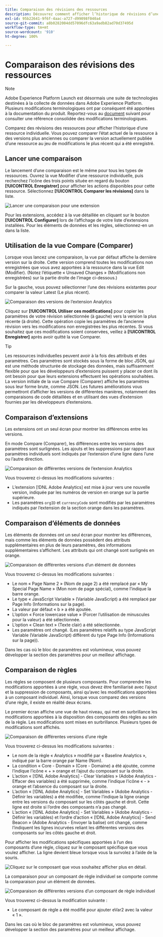 ```yaml
---
title: Comparaison des révisions des ressources
description: Découvrez comment afficher l’historique de révisions d’une ressource de balise dans Adobe Experience Platform.
exl-id: 95b22641-9f6f-4aac-a727-d99098f040a4
source-git-commit: a8b0282004dd57096dfc63a9adb82ad70d37495d
workflow-type: tm+mt
source-wordcount: '910'
ht-degree: 100%

---
```


# Comparaison des révisions des ressources

>[!NOTE]
>
>Adobe Experience Platform Launch est désormais une suite de technologies destinées à la collecte de données dans Adobe Experience Platform. Plusieurs modifications terminologiques ont par conséquent été apportées à la documentation du produit. Reportez-vous au [document](../../term-updates.md) suivant pour consulter une référence consolidée des modifications terminologiques.

Comparez des révisions des ressources pour afficher l’historique d’une ressource individuelle. Vous pouvez comparer l’état actuel de la ressource à des versions plus anciennes ou comparer la version actuellement publiée d’une ressource au jeu de modifications le plus récent qui a été enregistré.

## Lancer une comparaison

Le lancement d’une comparaison est le même pour tous les types de ressources. Ouvrez la vue Modifier d’une ressource individuelle, puis recherchez l’icône des trois points située en regard du bouton **[!UICONTROL Enregistrer]** pour afficher les actions disponibles pour cette ressource.  Sélectionnez **[!UICONTROL Comparer les révisions]** dans la liste.

![Lancer une comparaison pour une extension](../../images/compare-initiate-extension.png)

Pour les extensions, accédez à la vue détaillée en cliquant sur le bouton **[!UICONTROL Configurer]** lors de l’affichage de votre liste d’extensions installées.  Pour les éléments de données et les règles, sélectionnez-en un dans la liste.

## Utilisation de la vue Compare (Comparer)

Lorsque vous lancez une comparaison, la vue par défaut affiche la dernière version sur la droite. Cette version comprend toutes les modifications non enregistrées que vous avez apportées à la ressource dans la vue Edit (Modifier). (Notez l’étiquette « Unsaved Changes » (Modifications non enregistrées) sur la partie droite de l’image ci-dessous.)

Sur la gauche, vous pouvez sélectionner l’une des révisions existantes pour comparer la valeur Latest (Le plus récent).

![Comparaison des versions de l’extension Analytics](../../images/compare-interpret-extension.png)

Cliquez sur **[!UICONTROL Utiliser ces modifications]** pour copier les paramètres de votre révision sélectionnée (à gauche) vers la version la plus récente (à droite).  Cette opération copie les paramètres de l’ancienne révision vers les modifications non enregistrées les plus récentes. Si vous souhaitez que ces modifications soient conservées, veillez à **[!UICONTROL Enregistrer]** après avoir quitté la vue Comparer.

>[!TIP]
>Les ressources individuelles peuvent avoir à la fois des attributs et des paramètres. Ces paramètres sont stockés sous la forme de bloc JSON, qui est une méthode structurée de stockage des données, mais suffisamment flexible pour que les développeurs d’extensions puissent y placer ce dont ils ont besoin pour que leurs extensions effectuent les opérations souhaitées.
>La version initiale de la vue Compare (Comparer) affiche les paramètres sous leur forme brute, comme JSON. Les futures améliorations vous permettront d’afficher les versions de différentes manières, notamment des comparaisons de code détaillées et en utilisant des vues d’extension fournies par les développeurs d’extensions.

## Comparaison d’extensions

Les extensions ont un seul écran pour montrer les différences entre les versions.

En mode Compare (Comparer), les différences entre les versions des paramètres sont surlignées. Les ajouts et les suppressions par rapport aux paramètres individuels sont indiqués par l’extension d’une ligne dans l’une ou l’autre direction.

![Comparaison de différentes versions de l’extension Analytics](../../images/compare-extension.png)

Vous trouverez ci-dessus les modifications suivantes :

* L’extension [!DNL Adobe Analytics] est mise à jour vers une nouvelle version, indiquée par les numéros de version en orange sur la partie supérieure.
* Les paramètres `orgID` et `currencyCode` sont modifiés par les paramètres indiqués par l’extension de la section orange dans les paramètres.

## Comparaison d’éléments de données

Les éléments de données ont un seul écran pour montrer les différences, mais comme les éléments de données possèdent des attributs supplémentaires en plus de leurs paramètres, des informations supplémentaires s’affichent. Les attributs qui ont changé sont surlignés en orange.

![Comparaison de différentes versions d’un élément de données](../../images/compare-data-element.png)

Vous trouverez ci-dessus les modifications suivantes :

* Le nom « Page Name 2 » (Nom de page 2) a été remplacé par « My Special Page Name » (Mon nom de page spécial), comme l’indique la barre orange.
* Le type « JavaScript Variable » (Variable JavaScript) a été remplacé par Page Info (Informations sur la page).
* La valeur par défaut « b » a été ajoutée.
* L’option « Force lowercase value » (Forcer l’utilisation de minuscules pour la valeur) a été sélectionnée.
* L’option « Clean text » (Texte clair) a été sélectionnée.
* Les paramètres ont changé. (Les paramètres relatifs au type JavaScript Variable (Variable JavaScript) diffèrent du type Page Info (Informations sur la page)).

Dans les cas où le bloc de paramètres est volumineux, vous pouvez développer la section des paramètres pour un meilleur affichage.

## Comparaison de règles

Les règles se composent de plusieurs composants. Pour comprendre les modifications apportées à une règle, vous devez être familiarisé avec l’ajout et la suppression de composants, ainsi qu’avec les modifications apportées à un composant individuel. Ainsi, lorsque vous comparez des versions d’une règle, il existe en réalité deux écrans.

Le premier écran affiche une vue de haut niveau, qui met en surbrillance les modifications apportées à la disposition des composants des règles au sein de la règle. Les modifications sont mises en surbrillance. Plusieurs types de modifications sont affichés.

![Comparaison de différentes versions d’une règle](../../images/compare-rule.png)

Vous trouverez ci-dessus les modifications suivantes :

* Le nom de la règle « Analytics » modifié par « Baseline Analytics », indiqué par la barre orange par Name (Nom).
* La condition « Core - Domain » (Core - Domaine) a été ajoutée, comme l’indique l’icône « + » orange et l’ajout du composant sur la droite.
* L’action « [!DNL Adobe Analytics] - Clear Variables » (Adobe Analytics - Effacer des variables) a été supprimée, comme l’indique l’icône « - » orange et l’absence du composant sur la droite.
* L’action « [!DNL Adobe Analytics] - Set Variables » (Adobe Analytics - Définir les variables) a été modifiée, comme l’indique la ligne orange entre les versions du composant sur les côtés gauche et droit. Cette ligne est droite si l’ordre des composants n’a pas changé.
* L’action « [!DNL Adobe Analytics] - Set Variables » (Adobe Analytics - Définir les variables) et l’ordre d’action « [!DNL Adobe Analytics] - Send Beacon » (Adobe Analytics - Envoyer la balise) ont changé, comme l’indiquent les lignes incurvées reliant les différentes versions des composants sur les côtés gauche et droit.

Pour afficher les modifications spécifiques apportées à l’un des composants d’une règle, cliquez sur le composant spécifique que vous voulez afficher.  La ligne devient bleue lorsque vous la survolez à l’aide de la souris.

![Cliquez sur le composant que vous souhaitez afficher plus en détail.](../../images/compare-rule-component-click.png)

La comparaison pour un composant de règle individuel se comporte comme la comparaison pour un élément de données.

![Comparaison de différentes versions d’un composant de règle individuel](../../images/compare-rule-component.png)

Vous trouverez ci-dessus la modification suivante :

* Le composant de règle a été modifié pour ajouter eVar2 avec la valeur « 1 ».

Dans les cas où le bloc de paramètres est volumineux, vous pouvez développer la section des paramètres pour un meilleur affichage.
